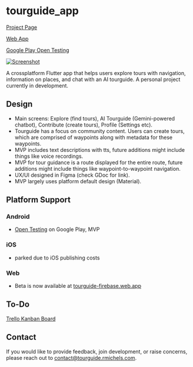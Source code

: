 # tourguide_app

[Project Page](https://rmichels.com/tourguide?portfolio_link=gitHubTourguide)

[Web App](https://tourguide-firebase.web.app)

[Google Play Open Testing](https://play.google.com/store/apps/details?id=com.robertmichelsdigitalmedia.tourguideapp)

[![Screenshot](https://rmichels.com/assets/img/tourguide.jpg)](https://rmichels.com/tourguide?portfolio_link=gitHubTourguide)

A crossplatform Flutter app that helps users explore tours with navigation, information on places, and chat with an AI tourguide. A personal project currently in development.

## Design
- Main screens: Explore (find tours), AI Tourguide (Gemini-powered chatbot), Contribute (create tours), Profile (Settings etc).
- Tourguide has a focus on community content. Users can create tours, which are comprised of waypoints along with metadata for these waypoints.
- MVP includes text descriptions with tts, future additions might include things like voice recordings.
- MVP for tour guidance is a route displayed for the entire route, future additions might include things like waypoint-to-waypoint navigation.
- UX/UI designed in Figma (check GDoc for link).
- MVP largely uses platform default design (Material).

## Platform Support

### Android
- [Open Testing](https://play.google.com/store/apps/details?id=com.robertmichelsdigitalmedia.tourguideapp) on Google Play, MVP

### iOS
- parked due to iOS publishing costs

### Web
- Beta is now available at [tourguide-firebase.web.app](https://tourguide-firebase.web.app)

## To-Do

[Trello Kanban Board](https://trello.com/b/ThscGOXW/tourguide-app)

## Contact
If you would like to provide feedback, join development, or raise concerns, please reach out to [contact@tourguide.rmichels.com](mailto:contact@tourguide.rmichels.com).
